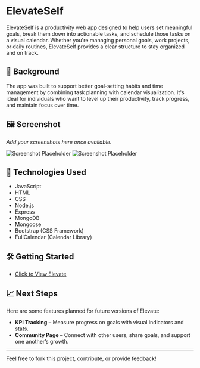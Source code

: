 # ElevateSelf

ElevateSelf is a productivity web app designed to help users set meaningful goals, break them down into actionable tasks, and schedule those tasks on a visual calendar. Whether you're managing personal goals, work projects, or daily routines, ElevateSelf provides a clear structure to stay organized and on track.

## 🧠 Background

The app was built to support better goal-setting habits and time management by combining task planning with calendar visualization. It's ideal for individuals who want to level up their productivity, track progress, and maintain focus over time.

## 🖼️ Screenshot

*Add your screenshots here once available.*

![Screenshot Placeholder](https://via.placeholder.com/600x400)
![Screenshot Placeholder](https://via.placeholder.com/600x400)

## 🚀 Technologies Used

- JavaScript
- HTML
- CSS
- Node.js
- Express
- MongoDB
- Mongoose
- Bootstrap (CSS Framework)
- FullCalendar (Calendar Library)

## 🛠️ Getting Started

- [Click to View Elevate](https://elevateself-828b3b1b74f3.herokuapp.com/)



## 📈 Next Steps

Here are some features planned for future versions of Elevate:

- **KPI Tracking** – Measure progress on goals with visual indicators and stats.
- **Community Page** – Connect with other users, share goals, and support one another’s growth.

---

Feel free to fork this project, contribute, or provide feedback!
